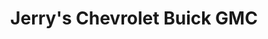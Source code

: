---
title: "Jerry's Chevrolet Buick GMC"
url: /vermillion/jerrys-chevrolet-buick-gmc/
shop: Autohaus
---